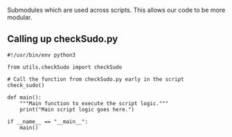 Submodules which are used across scripts. This allows our code to be more modular.

## Calling up checkSudo.py
```
#!/usr/bin/env python3

from utils.checkSudo import checkSudo

# Call the function from checkSudo.py early in the script
check_sudo()

def main():
    """Main function to execute the script logic."""
    print("Main script logic goes here.")

if __name__ == "__main__":
    main()
```

